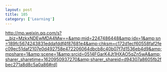 ```yaml
---
layout: post
title: 105
category: ['Learning']
---
```


http://mp.weixin.qq.com/s?__biz=MzkxNDEwMDA4Mw==&amp;mid=2247486448&amp;idx=1&amp;sn=189fc5674243831eddafddf4f87681e4&amp;chksm=c172d1ecf60558faf2fec09ec51daf2107e0d492758e472206064dbcb8c40b07f7d1536eb4d9&amp;mpshare=1&amp;scene=1&amp;srcid=0514FGarK4Jt1HXAO5qZn5wA&amp;sharer_sharetime=1620950937270&amp;sharer_shareid=d94307a8605fb2fbec271a8d8c5a0a86#rd]



